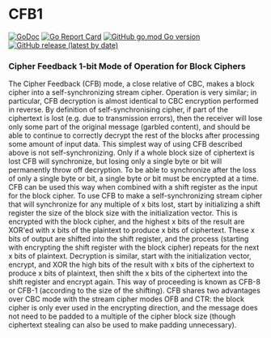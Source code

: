 # CFB1
[![GoDoc](https://godoc.org/github.com/pedroalbanese/cfb1?status.png)](http://godoc.org/github.com/pedroalbanese/cfb1)
[![Go Report Card](https://goreportcard.com/badge/github.com/pedroalbanese/cfb1)](https://goreportcard.com/report/github.com/pedroalbanese/cfb1)
[![GitHub go.mod Go version](https://img.shields.io/github/go-mod/go-version/pedroalbanese/cfb1)](https://golang.org)
[![GitHub release (latest by date)](https://img.shields.io/github/v/release/pedroalbanese/cfb1)](https://github.com/pedroalbanese/cfb1/releases)

### Cipher Feedback 1-bit Mode of Operation for Block Ciphers  
The Cipher Feedback (CFB) mode, a close relative of CBC, makes a block cipher into a self-synchronizing stream cipher. Operation is very similar; in particular, CFB decryption is almost identical to CBC encryption performed in reverse. By definition of self-synchronising cipher, if part of the ciphertext is lost (e.g. due to transmission errors), then the receiver will lose only some part of the original message (garbled content), and should be able to continue to correctly decrypt the rest of the blocks after processing some amount of input data. This simplest way of using CFB described above is not self-synchronizing. Only if a whole block size of ciphertext is lost CFB will synchronize, but losing only a single byte or bit will permanently throw off decryption. To be able to synchronize after the loss of only a single byte or bit, a single byte or bit must be encrypted at a time. CFB can be used this way when combined with a shift register as the input for the block cipher. To use CFB to make a self-synchronizing stream cipher that will synchronize for any multiple of x bits lost, start by initializing a shift register the size of the block size with the initialization vector. This is encrypted with the block cipher, and the highest x bits of the result are XOR'ed with x bits of the plaintext to produce x bits of ciphertext. These x bits of output are shifted into the shift register, and the process (starting with encrypting the shift register with the block cipher) repeats for the next x bits of plaintext. Decryption is similar, start with the initialization vector, encrypt, and XOR the high bits of the result with x bits of the ciphertext to produce x bits of plaintext, then shift the x bits of the ciphertext into the shift register and encrypt again. This way of proceeding is known as CFB-8 or CFB-1 (according to the size of the shifting). CFB shares two advantages over CBC mode with the stream cipher modes OFB and CTR: the block cipher is only ever used in the encrypting direction, and the message does not need to be padded to a multiple of the cipher block size (though ciphertext stealing can also be used to make padding unnecessary).
